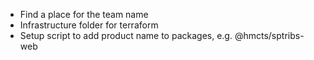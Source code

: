 - Find a place for the team name
- Infrastructure folder for terraform
- Setup script to add product name to packages, e.g. @hmcts/sptribs-web
